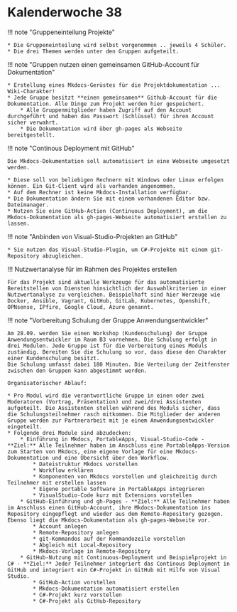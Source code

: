 # Kalenderwoche 38
!!! note "Gruppeneinteilung Projekte"

    * Die Gruppeneinteilung wird selbst vorgenommen .. jeweils 4 Schüler.
    * Die drei Themen werden unter den Gruppen aufgeteilt.

!!! note "Gruppen nutzen einen gemeinsamen GitHub-Account für Dokumentation"

    * Erstellung eines Mkdocs-Gerüstes für die Projektdokumentation ... Wiki-Charakter!
    * Jede Gruppe besitzt **einen gemeinsamen** Github-Account für die Dokumentation. Alle Dinge zum Projekt werden hier gespeichert. 
        * Alle Gruppenmitglieder haben Zugriff auf den Account durchgeführt und haben das Passwort (Schlüssel) für ihren Account sicher verwahrt.
        * Die Dokumentation wird über gh-pages als Webseite bereitgestellt.  

!!! note "Continous Deployment mit GitHub"

    Die Mkdocs-Dokumentation soll automatisiert in eine Webseite umgesetzt werden.

    * Diese soll von beliebigen Rechnern mit Windows oder Linux erfolgen können. Ein Git-Client wird als vorhanden angenommen.
    * Auf dem Rechner ist keine Mkdocs-Installation verfügbar.
    * Die Dokumentation ändern Sie mit einem vorhandenen Editor bzw. Dateimanager.
    * Nutzen Sie eine GitHub-Action (Continuous Deployment), um die Mkdocs-Dokumentation als gh-pages-Webseite automatisiert erstellen zu lassen.

!!! note "Anbinden von Visual-Studio-Projekten an GitHub"

    * Sie nutzen das Visual-Studio-Plugin, um C#-Projekte mit einem git-Repository abzugleichen.

!!! Nutzwertanalyse für im Rahmen des Projektes erstellen

    Für das Projekt sind aktuelle Werkzeuge für das automatisierte Bereitstellen von Diensten hinsichtlich der Auswahlkriterien in einer Nutzwertanalyse zu vergleichen. Beispielhaft sind hier Werzeuge wie Docker, Ansible, Vagrant, GitHub, GitLab, Kubernetes, Openshift, OPNsense, IPfire, Google Cloud, Azure genannt. 

!!! note "Vorbereitung Schulung der Gruppe Anwendungsentwickler"

    Am 28.09. werden Sie einen Workshop (Kundenschulung) der Gruppe Anwendungsentwickler im Raum B3 vornehmen. Die Schulung erfolgt in drei Modulen. Jede Gruppe ist für die Vorbereitung eines Moduls zuständig. Bereiten Sie die Schulung so vor, dass diese den Charakter einer Kundenschulung besitzt.
    Die Schulung umfasst dabei 180 Minuten. Die Verteilung der Zeitfenster zwischen den Gruppen kann abgestimmt werden.

    Organisatorischer Ablauf:

    * Pro Modul wird die verantwortliche Gruppe in einen oder zwei Moderatoren (Vortrag, Präsentation) und zwei/drei Assistenten aufgeteilt. Die Assistenten stellen während des Moduls sicher, dass die Schulungsteilnehmer rasch mitkommen. Die Mitglieder der anderen Gruppe werden zur Partnerarbeit mit je einem Anwendungsentwickler eingeteilt.
    * Folgende drei Module sind abzudecken:
        * Einführung in Mkdocs, PortableApps, Visual-Studio-Code - **Ziel:** Alle Teilnehmer haben im Anschluss eine PortableApps-Version zum Starten von Mkdocs, eine eigene Vorlage für eine Mkdocs-Dokumentation und eine Übersicht über den Workflow. 
            * Dateistruktur Mkdocs vorstellen
            * Workflow erklären
            * Komponenten von Mkdocs vorstellen und gleichzeitig durch Teilnehmer mit erstellen lassen
            * Eigene portable Software in PortableApps integrieren
            * VisualStudio-Code kurz mit Extensions vorstellen
        * GitHub-Einführung und gh-Pages - **Ziel:** Alle Teilnehmer haben im Anschluss einen GitHub-Account, ihre Mkdocs-Dokumentation ins Repository eingepflegt und wieder aus dem Remote-Repository gezogen. Ebenso liegt die Mkdocs-Dokumentation als gh-pages-Webseite vor. 
            * Account anlegen
            * Remote-Repository anlegen
            * git-Kommandos auf der Kommandozeile vorstellen
            * Abgleich mit Local-Repository
            * Mkdocs-Vorlage in Remote-Repository                
        * GitHub-Nutzung mit Continuous-Deployment und Beispielprojekt in C# - **Ziel:** Jeder Teilnehmer integriert das Continous Deployment in GitHub und integriert ein C#-Projekt in GitHub mit Hilfe von Visual Studio.
            * GitHub-Action vorstellen
            * Mkdocs-Dokumentation automatisiert erstellen
            * C#-Projekt kurz vorstellen
            * C#-Projekt als GitHub-Repository
